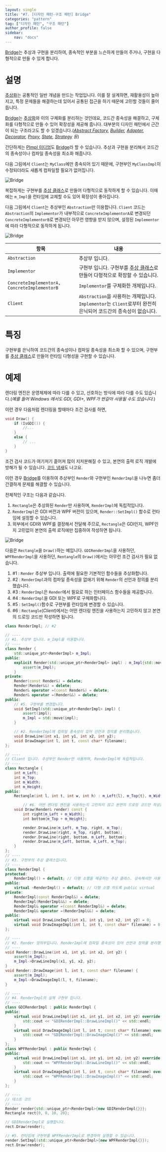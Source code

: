 ```yaml
---
layout: single
title: "#7. [디자인 패턴-구조 패턴] Bridge"
categories: "pattern"
tag: ["디자인 패턴", "구조 패턴"]
author_profile: false
sidebar: 
    nav: "docs"
---
```


[Bridge](https://tango1202.github.io/pattern/pattern-bridge/)는 추상과 구현을 분리하여, 종속적인 부분을 느슨하게 만들어 주거나, 구현을 다형적으로 만들 수 있게 합니다.

# 설명

[추상화](https://tango1202.github.io/legacy-cpp-oop/legacy-cpp-oop-abstract-class-interface/)는 공통적인 일반 개념을 만드는 작업입니다. 이를 잘 설계하면, 재활용성이 높아지고, 특정 문제들을 해결하는데 있어서 공통된 접근을 하기 때문에 고민할 것들이 줄어듭니다. 

[Bridge](https://tango1202.github.io/pattern/pattern-bridge/)는 [추상화](https://tango1202.github.io/legacy-cpp-oop/legacy-cpp-oop-abstract-class-interface/)와 이의 구체화를 분리하는 것인데요, 코드간 종속성을 해결하고, 구체화를 다형적으로 만들 수 있어 확장성을 제공해 줍니다. 대부분의 디자인 패턴에서 근간이 되는 구조라고도 할 수 있겠습니다.(*[Abstract Factory](https://tango1202.github.io/pattern/pattern-abstract-factory/), [Builder](https://tango1202.github.io/pattern/pattern-builder/),  [Adapter](https://tango1202.github.io/pattern/pattern-adapter/), [Decorator](https://tango1202.github.io/pattern/pattern-decorator/), [Proxy](https://tango1202.github.io/pattern/pattern-proxy/), [State](https://tango1202.github.io/pattern/pattern-state/), [Strategy](https://tango1202.github.io/pattern/pattern-strategy/) 등*)

간단하게는 [PImpl 이디엄](https://tango1202.github.io/legacy-cpp-oop/legacy-cpp-oop-pimpl/)도 [Bridge](https://tango1202.github.io/pattern/pattern-bridge/)라 할 수 있습니다. 추상과 구현을 분리해서 코드간의 종속성이나 컴파일 종속성을 최소화 해줍니다.

다음 그림에서 `Client`는 `MyClass`에만 종속되어 있기 때문에, 구현부인 `MyClassImpl`이 수정되더라도 새롭게 컴파일할 필요가 없어집니다.

![Bridge](https://github.com/tango1202/tango1202.github.io/assets/133472501/67a585ac-1fe0-475c-8598-6ce74328411b)

복잡하게는 구현부를 [추상 클래스](https://tango1202.github.io/legacy-cpp-oop/legacy-cpp-oop-abstract-class-interface/#%EC%B6%94%EC%83%81-%ED%81%B4%EB%9E%98%EC%8A%A4)로 만들어 다형적으로 동작하게 할 수 있습니다. 이때에는 `m_Impl`을 런타임에 교체할 수도 있어 확장성이 좋아집니다.

다음 그림에서 `Client`는 추상부인 `Abstraction`만 이용합니다. `Client` 코드는 `Abstraction`의 `Implementor`가 내부적으로 `ConcreteImplementorA`로 변경되던 `ConcreteImplementorB`로 변경되던 아무런 영향을 받지 않으며, 설정된 `Implementor`에 따라 다형적으로 동작하게 됩니다.

![Bridge](https://github.com/tango1202/tango1202.github.io/assets/133472501/5dd4bc38-d7b2-44ad-9d2b-0387ed5e42ac)

|항목|내용|
|--|--|
|`Abstraction`|추상부 입니다.|
|`Implementor`|구현부 입니다. 구현부를 [추상 클래스](https://tango1202.github.io/legacy-cpp-oop/legacy-cpp-oop-abstract-class-interface/#%EC%B6%94%EC%83%81-%ED%81%B4%EB%9E%98%EC%8A%A4)로 만들어 다형적으로 확장할 수 있습니다.|
|`ConcreteImplementorA, ConcreteImplementorB`|`Implementor`를 구체화한 개체입니다.|
|`Client`|`Abstraction`을 사용하는 개체입니다. `Implementor`는 `Client`로부터 완전히 은닉되어 코드간의 종속성이 없습니다.|

# 특징

구현부를 은닉하여 코드간의 종속성이나 컴파일 종속성을 최소화 할 수 있으며, 구현부를 [추상 클래스](https://tango1202.github.io/legacy-cpp-oop/legacy-cpp-oop-abstract-class-interface/#%EC%B6%94%EC%83%81-%ED%81%B4%EB%9E%98%EC%8A%A4)로 만들어 런타임 다형성을 구현할 수 있습니다.

# 예제

렌더링 엔진은 운영체제에 따라 다를 수 있고, 선호하는 방식에 따라 다를 수도 있습니다.(*예를 들어 Windows 에서도 GDI, GDI+, WPF가 번갈아 사용될 수도 있습니다.*)

이런 경우 다음처럼 렌더링을 할때마다 조건 검사를 하면, 

```cpp
void Draw() {
    if (IsGDI()) {
        //...
    }
    else {
        // ...
    }
}
```

조건 검사 코드가 여기저기 흩어져 많이 지저분해질 수 있고, 본연의 출력 로직 개발에 방해가 될 수 있습니다. [코드 냄새](https://tango1202.github.io/principle/principle-anti-pattern/#%EB%82%98%EC%81%9C-%EC%BD%94%EB%94%A9-%EA%B4%80%ED%96%89-%EC%BD%94%EB%93%9C-%EB%83%84%EC%83%88code-smells)도 나고요.

이런 경우 [Bridge](https://tango1202.github.io/pattern/pattern-bridge/)를 이용하여 추상부인 `Render`와 구현부인 `RenderImpl`을 나누면 좀더 간결하게 문제를 해결할 수 있습니다.

전체적인 구조는 다음과 같습니다.

1. `Rectangle`은 추상화된 `Render`만 사용하며, `RenderImpl`에 독립적입니다.
2. `RenderImpl`은 GDI 버전과 WPF 버전이 있으며, `Render::SetImpl()` 함수로 런타임에 설정할 수 있습니다. 
3. 외부에서 GDI와 WPF를 결정해서 전달해 주므로, `Rectangle`은 GDI인지, WPF인지 고민없이 본연의 출력 로직에만 집중하여 작성하면 됩니다.

![Bridge](https://github.com/tango1202/tango1202.github.io/assets/133472501/1d8ae7f4-acac-4965-8746-b5b5fd9062a0)

다음은 `Rectangle`을 `Draw()`하는 예입니다. `GDIRenderImpl`을 사용하던, `WPFRenderImpl`을 사용하던, `Rentangle`의 `Draw()`에서는 아무런 조건 검사가 필요 없습니다.

1. #1 : `Render` 추상부 입니다. 출력에 필요한 기본적인 함수들을 추상화합니다.
2. #2 : `RenderImpl`과의 컴파일 종속성을 없애기 위해 `Render`의 선언과 정의를 분리했습니다.
3. #3 : `RenderImpl`은 `Render`에서 필요로 하는 인터페이스 함수들을 제공합니다.
4. #4 : `RenderImpl`을 GDI 또는 WPF로 구체화합니다.
5. #5 : `SetImpl()`함수로 구현부를 런타임에 변경할 수 있습니다.
6. #6 : `Rectangle`(*Client*)에서는 어떤 렌더링 엔진을 사용하는지 고민하지 않고 본연의 드로잉 코드만 작성하면 됩니다.

```cpp
class RenderImpl; // #2

// ----
// #1. 추상부 입니다. m_Impl을 이용합니다.
// ----
class Render {
    std::unique_ptr<RenderImpl> m_Impl;
public:
    explicit Render(std::unique_ptr<RenderImpl> impl) : m_Impl{std::move(impl)} {
        assert(m_Impl);
    }
private:
    Render(const Render&) = delete; 
    Render(Render&&) = delete; 
    Render& operator =(const Render&) = delete; 
    Render& operator =(Render&&) = delete;   
public:
    // #5. 구현부를 변경합니다.
    void SetImpl(std::unique_ptr<RenderImpl> impl) { 
        assert(impl);
        m_Impl = std::move(impl);
    }

    // #2. RenderImpl에 컴파일 종속성이 있어 선언과 정의를 분리했습니다. 
    void DrawLine(int x1, int y1, int x2, int y2);
    void DrawImage(int l, int t, const char* filename);
};

// ----
// Client 입니다. 추상부인 Render만 사용하며, RenderImpl에 독립적입니다.
// ----
class Rectangle {
    int m_Left;
    int m_Top;
    int m_Width;
    int m_Height;
public:
    Rectangle(int l, int t, int w, int h) : m_Left{l}, m_Top{t}, m_Width{w}, m_Height{h} {}

        // #6. 어떤 렌더링 엔진을 사용하는지 고민하지 않고 본연의 드로잉 코드만 작성합니다.
    void Draw(Render& render) const { 
        int right{m_Left + m_Width};
        int bottom{m_Top + m_Height};

        render.DrawLine(m_Left, m_Top, right, m_Top);
        render.DrawLine(right, m_Top, right, bottom);
        render.DrawLine(right, bottom, m_Left, bottom);
        render.DrawLine(m_Left, bottom, m_Left, m_Top);
    }
};
// ----
// #3. 구현부의 추상 클래스입니다.
// ----
class RenderImpl {
protected:
    RenderImpl() = default; // 다형 소멸을 제공하는 추상 클래스. 상속해서만 사용하도록 protected    
public:
    virtual ~RenderImpl() = default; // 다형 소멸 하도록 public virtual
private:
    RenderImpl(const RenderImpl&) = delete; 
    RenderImpl(RenderImpl&&) = delete; 
    RenderImpl& operator =(const RenderImpl&) = delete; 
    RenderImpl& operator =(RenderImpl&&) = delete;   
public:
    virtual void DrawLineImpl(int x1, int y1, int x2, int y2) = 0;
    virtual void DrawImageImpl(int l, int t, const char* filename) = 0;
};

// ----
// #2. Render 정의부입니다. RenderImpl에 컴파일 종속성이 있어 선언과 정의를 분리했습니다. 
// ----
void Render::DrawLine(int x1, int y1, int x2, int y2) {
    assert(m_Impl);
    m_Impl->DrawLineImpl(x1, y1, x2, y2);
}
void Render::DrawImage(int l, int t, const char* filename) {
    assert(m_Impl);
    m_Impl->DrawImageImpl(l, t, filename);
}

// ----
// #4. RenderImpl의 실제 구현부 입니다.
// ----
class GDIRenderImpl : public RenderImpl {
public:
    virtual void DrawLineImpl(int x1, int y1, int x2, int y2) override {
        std::cout << "GDIRenderImpl::DrawLineImpl()" << std::endl;
    }
    virtual void DrawImageImpl(int l, int t, const char* filename) override {
        std::cout << "GDIRenderImpl::DrawImageImpl()" << std::endl;
    }
};
class WPFRenderImpl : public RenderImpl {
public:
    virtual void DrawLineImpl(int x1, int y1, int x2, int y2) override {
        std::cout << "WPFRenderImpl::DrawLineImpl()" << std::endl;
    }
    virtual void DrawImageImpl(int l, int t, const char* filename) override {
        std::cout << "WPFRenderImpl::DrawImageImpl()" << std::endl;
    }
};

// ----
// 테스트 코드
// ----        
Render render{std::unique_ptr<RenderImpl>{new GDIRenderImpl{}}};
Rectangle rect{0, 0, 10, 20};

// GDIRenderImpl로 실행합니다.
rect.Draw(render);

// #5. 런타임에 구현부를 WPFRenderImpl로 변경하여 실행할 수 있습니다.
render.SetImpl(std::unique_ptr<RenderImpl>{new WPFRenderImpl{}}); 
rect.Draw(render);
```
